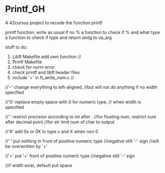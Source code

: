 # Printf_GH
A 42cursus project to recode the function printf

printf function, write as usual if no %
a function to check if % and what type
a function to check if type and return smtg to va_arg

stuff to do:
1. Libft Makefile add own function //
2. Printf Makefile
3. check for norm error
4. check printf and libft header files
5. include '+' in ft_write_num.c //

//'-' change everything to left-aligned, 
//but will not do anything if no width specified

//'0' replace empty space with 0 for numeric type,
// when width is specified

//'.' restrict precision according to int after .
//for floating num, restrict num after decimal point
//for str limit num of char to output

//'#' add 0x or 0X to type x and X when non 0

//' ' put nothing in front of positive numeric type
//negative still '-' sign
//will be overwritten by '+'

//'+' put '+' front of positive numeric type
//negative still '-' sign

//if width exist, default put space